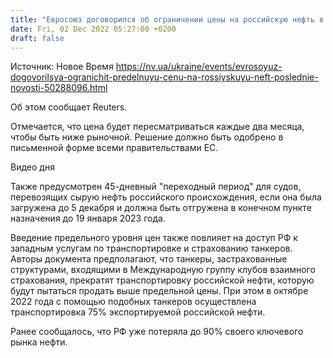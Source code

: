 ```yaml
---
title: "Евросоюз договорился об ограничении цены на российскую нефть в 60 долл/барр — Reuters"
date: Fri, 02 Dec 2022 05:27:00 +0200
draft: false
---
```

Источник: Новое Время https://nv.ua/ukraine/events/evrosoyuz-dogovorilsya-ogranichit-predelnuyu-cenu-na-rossiyskuyu-neft-poslednie-novosti-50288096.html


Об этом сообщает Reuters.

Отмечается, что цена будет пересматриваться каждые два месяца, чтобы быть ниже рыночной. Решение должно быть одобрено в письменной форме всеми правительствами ЕС.

 Видео дня   

Также предусмотрен 45-дневный "переходный период" для судов, перевозящих сырую нефть российского происхождения, если она была загружена до 5 декабря и должна быть отгружена в конечном пункте назначения до 19 января 2023 года.

Введение предельного уровня цен также повлияет на доступ РФ к западным услугам по транспортировке и страхованию танкеров. Авторы документа предполагают, что танкеры, застрахованные структурами, входящими в Международную группу клубов взаимного страхования, прекратят транспортировку российской нефти, которую будут пытаться продать выше предельной цены. При этом в октябре 2022 года с помощью подобных танкеров осуществлена транспортировка 75% экспортируемой российской нефти.

Ранее сообщалось, что РФ уже потеряла до 90% своего ключевого рынка нефти.

